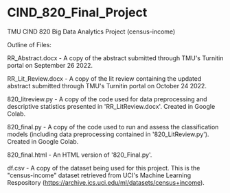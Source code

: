 # CIND_820_Final_Project
TMU CIND 820 Big Data Analytics Project (census-income)

Outline of Files:

RR_Abstract.docx - A copy of the abstract submitted through TMU's Turnitin portal on September 26 2022.

RR_Lit_Review.docx - A copy of the lit review containing the updated abstract submitted through TMU's Turnitin portal on October 24 2022.

820_litreview.py - A copy of the code used for data preprocessing and descriptive statistics presented in 'RR_LitReview.docx'. Created in Google Colab.

820_final.py - A copy of the code used to run and assess the classification models (including data preprocessing contained in '820_LitReview.py'). Created in Google Colab.

820_final.html - An HTML version of '820_Final.py'.

df.csv - A copy of the dataset being used for this project. This is the "census-income" dataset retrieved from UCI's Machine Learning Respository (https://archive.ics.uci.edu/ml/datasets/census+income).

